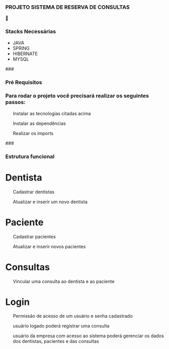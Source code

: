 <h3>PROJETO SISTEMA DE RESERVA DE CONSULTAS</h3>


:high_brightness:<h3>Stacks Necessárias</h3>
<ul>
  <li>JAVA</li>
  <li>SPRING</li>
  <li>HIBERNATE</li>
  <li>MYSQL</li>
</ul>

###<h3>Pré Requisitos</h3>
<h3>Para rodar o projeto você precisará realizar os seguintes passos:</h3>
<ul>Instalar as tecnologias citadas acima</ul>
<ul>Instalar as dependências</ul>
<ul>Realizar os imports</ul>

###<h3>Estrutura funcional</h3>

<h1>Dentista</h1>
<ul>Cadastrar dentistas</ul>
<ul>Atualizar e inserir um novo dentista</ul>

<h1>Paciente</h1>
<ul>Cadastrar pacientes</ul>
<ul>Atualizar e inserir novos pacientes</ul>

<h1>Consultas</h1>
<ul>Vincular uma consulta ao dentista e ao paciente</ul>

<h1>Login</h1>
<ul>Permissão de acesso de um usuário e senha cadastrado</ul>
<ul>usuário logado poderá registrar uma consulta</ul>
<ul>usuário da empresa com acesso ao sistema poderá gerenciar os dados dos dentistas, pacientes e das consultas</ul>

